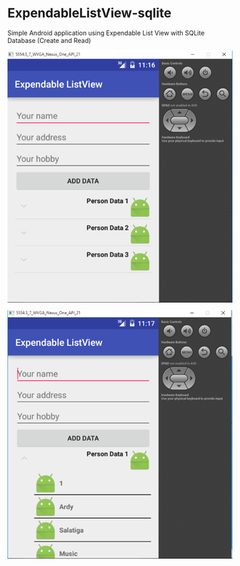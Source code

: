 # ExpendableListView-sqlite
Simple Android application using Expendable List View with SQLite Database (Create and Read)

![alt tag](https://raw.githubusercontent.com/ardipatengko/ExpendableListView-sqlite/master/image/1.png)

![alt tag](https://raw.githubusercontent.com/ardipatengko/ExpendableListView-sqlite/master/image/2.png)

